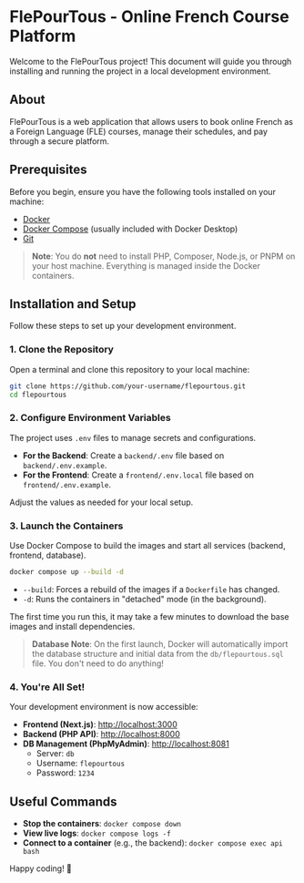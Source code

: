 # FlePourTous - Online French Course Platform

Welcome to the FlePourTous project! This document will guide you through installing and running the project in a local development environment.

## About

FlePourTous is a web application that allows users to book online French as a Foreign Language (FLE) courses, manage their schedules, and pay through a secure platform.

## Prerequisites

Before you begin, ensure you have the following tools installed on your machine:

-   [Docker](https://www.docker.com/products/docker-desktop/)
-   [Docker Compose](https://docs.docker.com/compose/install/) (usually included with Docker Desktop)
-   [Git](https://git-scm.com/)

> **Note**: You do **not** need to install PHP, Composer, Node.js, or PNPM on your host machine. Everything is managed inside the Docker containers.

## Installation and Setup

Follow these steps to set up your development environment.

### 1. Clone the Repository

Open a terminal and clone this repository to your local machine:

```bash
git clone https://github.com/your-username/flepourtous.git
cd flepourtous
```

### 2. Configure Environment Variables

The project uses `.env` files to manage secrets and configurations.

-   **For the Backend**: Create a `backend/.env` file based on `backend/.env.example`.
-   **For the Frontend**: Create a `frontend/.env.local` file based on `frontend/.env.example`.

Adjust the values as needed for your local setup.

### 3. Launch the Containers

Use Docker Compose to build the images and start all services (backend, frontend, database).

```bash
docker compose up --build -d
```

-   `--build`: Forces a rebuild of the images if a `Dockerfile` has changed.
-   `-d`: Runs the containers in "detached" mode (in the background).

The first time you run this, it may take a few minutes to download the base images and install dependencies.

> **Database Note**: On the first launch, Docker will automatically import the database structure and initial data from the `db/flepourtous.sql` file. You don't need to do anything!

### 4. You're All Set!

Your development environment is now accessible:

-   **Frontend (Next.js)**: [http://localhost:3000](http://localhost:3000)
-   **Backend (PHP API)**: [http://localhost:8000](http://localhost:8000)
-   **DB Management (PhpMyAdmin)**: [http://localhost:8081](http://localhost:8081)
    -   Server: `db`
    -   Username: `flepourtous`
    -   Password: `1234`

## Useful Commands

-   **Stop the containers**: `docker compose down`
-   **View live logs**: `docker compose logs -f`
-   **Connect to a container** (e.g., the backend): `docker compose exec api bash`

Happy coding! 🚀
